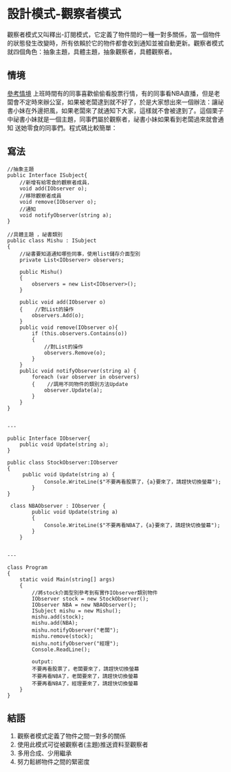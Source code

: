 # 設計模式-觀察者模式
觀察者模式又叫釋出-訂閱模式，它定義了物件間的一種一對多關係，當一個物件的狀態發生改變時，所有依賴於它的物件都會收到通知並被自動更新。觀察者模式就四個角色：抽象主題，具體主題，抽象觀察者，具體觀察者。
## 情境
[參考情境](https://iter01.com/124530.html)
上班時間有的同事喜歡偷偷看股票行情，有的同事看NBA直播，但是老闆會不定時來辦公室，如果被老闆逮到就不好了，於是大家想出來一個辦法：讓祕書小妹在外邊把風，如果老闆來了就通知下大家，這樣就不會被逮到了。這個栗子中祕書小妹就是一個主題，同事們屬於觀察者，祕書小妹如果看到老闆過來就會通知 送她零食的同事們。程式碼比較簡單：
## 寫法
```
//抽象主題
public Interface ISubject{
    //新增有給零食的觀察者成員，
    void add(IObserver o);
    //移除觀察者成員
    void remove(IObserver o);
    //通知
    void notifyObserver(string a);
}

//具體主題 ，祕書類別
public class Mishu : ISubject
{
    //祕書要知道通知哪些同事，使用list儲存介面型別
    private List<IObserver> observers;

    public Mishu()
    {
        observers = new List<IObserver>();
    }

    public void add(IObserver o)
    {    //對List的操作
        observers.Add(o);
    }
    public void remove(IObserver o){
        if (this.observers.Contains(o))
        {
            //對List的操作
            observers.Remove(o);
        }
    }
    public void notifyObserver(string a) {
        foreach (var observer in observers)
        {    //調用不同物件的類別方法Update
            observer.Update(a);
        }
    }
}


---

public Interface IObserver{
    public void Update(string a);
}

public class StockObserver:IObserver
{
     public void Update(string a) {
            Console.WriteLine($"不要再看股票了，{a}要來了，請趕快切換螢幕");
        }
}

 class NBAObserver : IObserver {
        public void Update(string a)
        {
            Console.WriteLine($"不要再看NBA了，{a}要來了，請趕快切換螢幕");
        }
    }


---

class Program
{
    static void Main(string[] args)
    {
        //將stock介面型別參考到有實作IObserver類別物件
        IObserver stock = new StockObserver();
        IObserver NBA = new NBAObserver();
        ISubject mishu = new Mishu();
        mishu.add(stock);
        mishu.add(NBA);
        mishu.notifyObserver("老闆");
        mishu.remove(stock);
        mishu.notifyObserver("經理");
        Console.ReadLine();
        
        output:
        不要再看股票了，老闆要來了，請趕快切換螢幕
        不要再看NBA了，老闆要來了，請趕快切換螢幕
        不要再看NBA了，經理要來了，請趕快切換螢幕
    }
}
```

## 結語
1. 觀察者模式定義了物件之間一對多的關係
2. 使用此模式可從被觀察者(主題)推送資料至觀察者
3. 多用合成、少用繼承
4. 努力鬆綁物件之間的緊密度
